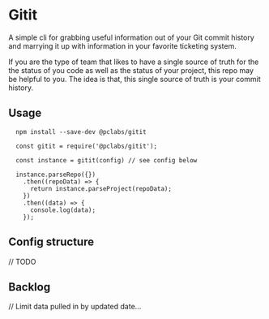 # Gitit

A simple cli for grabbing useful information out of your Git commit history and marrying it up with information in your favorite ticketing system.

If you are the type of team that likes to have a single source of truth for the the status of you code as well as the status of your project, this repo may be helpful to you. The idea is that, this single source of truth is your commit history.

## Usage
```
  npm install --save-dev @pclabs/gitit
```

```
  const gitit = require('@pclabs/gitit');

  const instance = gitit(config) // see config below

  instance.parseRepo({})
    .then((repoData) => {
      return instance.parseProject(repoData);
    })
    .then((data) => {
      console.log(data);
    });

```

## Config structure
// TODO

## Backlog
// Limit data pulled in by updated date...
